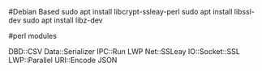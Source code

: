 #Debian Based
sudo apt install libcrypt-ssleay-perl
sudo apt install libssl-dev
sudo apt install libz-dev

#perl modules

DBD::CSV
Data::Serializer
IPC::Run
LWP
Net::SSLeay
IO::Socket::SSL
LWP::Parallel
URI::Encode
JSON
